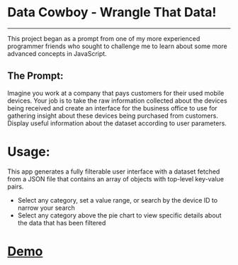 # Data Cowboy - Wrangle That Data!

----
This project began as a prompt from one of my more experienced programmer friends who sought to challenge me to learn about some more advanced concepts in JavaScript.

## The Prompt:
Imagine you work at a company that pays customers for their used mobile devices. Your job is to take the raw information collected about the devices being received and create an interface for the business office to use for gathering insight about these devices being purchased from customers. Display useful information about the dataset according to user parameters.

# Usage:
This app generates a fully filterable user interface with a dataset fetched from a JSON file that contains an array of objects with top-level key-value pairs.
* Select any category, set a value range, or search by the device ID to narrow your search
* Select any category above the pie chart to view specific details about the data that has been filtered 

# [Demo](https://samueldlay.github.io/data-cowboy-react/)